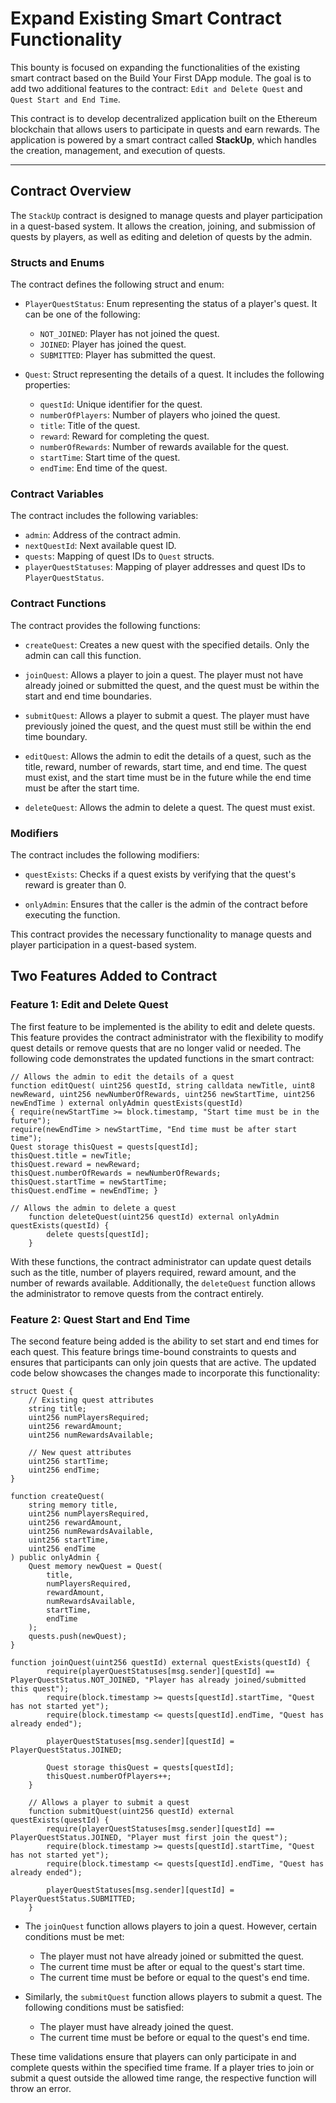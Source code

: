 # Expand Existing Smart Contract Functionality

This bounty is focused on expanding the functionalities of the existing smart contract based on the Build Your First DApp module. The goal is to add two additional features to the contract: `Edit and Delete Quest` and `Quest Start and End Time`.

This contract is to develop decentralized application built on the Ethereum blockchain that allows users to participate in quests and earn rewards. The application is powered by a smart contract called **StackUp**, which handles the creation, management, and execution of quests.

_____________________________________________________________________________

## Contract Overview

The `StackUp` contract is designed to manage quests and player participation in a quest-based system. It allows the creation, joining, and submission of quests by players, as well as editing and deletion of quests by the admin.

### Structs and Enums

The contract defines the following struct and enum:

-   `PlayerQuestStatus`: Enum representing the status of a player's quest. It can be one of the following:
    
    -   `NOT_JOINED`: Player has not joined the quest.
    -   `JOINED`: Player has joined the quest.
    -   `SUBMITTED`: Player has submitted the quest.
-   `Quest`: Struct representing the details of a quest. It includes the following properties:
    
    -   `questId`: Unique identifier for the quest.
    -   `numberOfPlayers`: Number of players who joined the quest.
    -   `title`: Title of the quest.
    -   `reward`: Reward for completing the quest.
    -   `numberOfRewards`: Number of rewards available for the quest.
    -   `startTime`: Start time of the quest.
    -   `endTime`: End time of the quest.

### Contract Variables

The contract includes the following variables:

-   `admin`: Address of the contract admin.
-   `nextQuestId`: Next available quest ID.
-   `quests`: Mapping of quest IDs to `Quest` structs.
-   `playerQuestStatuses`: Mapping of player addresses and quest IDs to `PlayerQuestStatus`.

### Contract Functions

The contract provides the following functions:

-   `createQuest`: Creates a new quest with the specified details. Only the admin can call this function.
    
-   `joinQuest`: Allows a player to join a quest. The player must not have already joined or submitted the quest, and the quest must be within the start and end time boundaries.
    
-   `submitQuest`: Allows a player to submit a quest. The player must have previously joined the quest, and the quest must still be within the end time boundary.
    
-   `editQuest`: Allows the admin to edit the details of a quest, such as the title, reward, number of rewards, start time, and end time. The quest must exist, and the start time must be in the future while the end time must be after the start time.
    
-   `deleteQuest`: Allows the admin to delete a quest. The quest must exist.
    

### Modifiers

The contract includes the following modifiers:

-   `questExists`: Checks if a quest exists by verifying that the quest's reward is greater than 0.
    
-   `onlyAdmin`: Ensures that the caller is the admin of the contract before executing the function.
    

This contract provides the necessary functionality to manage quests and player participation in a quest-based system.

## Two Features Added to Contract
### Feature 1: Edit and Delete Quest

The first feature to be implemented is the ability to edit and delete quests. This feature provides the contract administrator with the flexibility to modify quest details or remove quests that are no longer valid or needed. The following code demonstrates the updated functions in the smart contract:

```
// Allows the admin to edit the details of a quest
function editQuest( uint256 questId, string calldata newTitle, uint8 newReward, uint256 newNumberOfRewards, uint256 newStartTime, uint256 newEndTime ) external onlyAdmin questExists(questId) 
{ require(newStartTime >= block.timestamp, "Start time must be in the future"); 
require(newEndTime > newStartTime, "End time must be after start time"); 
Quest storage thisQuest = quests[questId]; 
thisQuest.title = newTitle; 
thisQuest.reward = newReward; 
thisQuest.numberOfRewards = newNumberOfRewards; 
thisQuest.startTime = newStartTime; 
thisQuest.endTime = newEndTime; }

// Allows the admin to delete a quest
    function deleteQuest(uint256 questId) external onlyAdmin questExists(questId) {
        delete quests[questId];
    }
```

With these functions, the contract administrator can update quest details such as the title, number of players required, reward amount, and the number of rewards available. Additionally, the `deleteQuest` function allows the administrator to remove quests from the contract entirely.

### Feature 2: Quest Start and End Time
The second feature being added is the ability to set start and end times for each quest. This feature brings time-bound constraints to quests and ensures that participants can only join quests that are active. The updated code below showcases the changes made to incorporate this functionality: 

```
struct Quest {
    // Existing quest attributes
    string title;
    uint256 numPlayersRequired;
    uint256 rewardAmount;
    uint256 numRewardsAvailable;
    
    // New quest attributes
    uint256 startTime;
    uint256 endTime;
}

function createQuest(
    string memory title,
    uint256 numPlayersRequired,
    uint256 rewardAmount,
    uint256 numRewardsAvailable,
    uint256 startTime,
    uint256 endTime
) public onlyAdmin {
    Quest memory newQuest = Quest(
        title,
        numPlayersRequired,
        rewardAmount,
        numRewardsAvailable,
        startTime,
        endTime
    );
    quests.push(newQuest);
}

function joinQuest(uint256 questId) external questExists(questId) {
        require(playerQuestStatuses[msg.sender][questId] == PlayerQuestStatus.NOT_JOINED, "Player has already joined/submitted this quest");
        require(block.timestamp >= quests[questId].startTime, "Quest has not started yet");
        require(block.timestamp <= quests[questId].endTime, "Quest has already ended");

        playerQuestStatuses[msg.sender][questId] = PlayerQuestStatus.JOINED;

        Quest storage thisQuest = quests[questId];
        thisQuest.numberOfPlayers++;
    }

    // Allows a player to submit a quest
    function submitQuest(uint256 questId) external questExists(questId) {
        require(playerQuestStatuses[msg.sender][questId] == PlayerQuestStatus.JOINED, "Player must first join the quest");
        require(block.timestamp >= quests[questId].startTime, "Quest has not started yet");
        require(block.timestamp <= quests[questId].endTime, "Quest has already ended");

        playerQuestStatuses[msg.sender][questId] = PlayerQuestStatus.SUBMITTED;
    }

```
-   The `joinQuest` function allows players to join a quest. However, certain conditions must be met:
    
    -   The player must not have already joined or submitted the quest.
    -   The current time must be after or equal to the quest's start time.
    -   The current time must be before or equal to the quest's end time.
-   Similarly, the `submitQuest` function allows players to submit a quest. The following conditions must be satisfied:
    
    -   The player must have already joined the quest.
    -   The current time must be before or equal to the quest's end time.

These time validations ensure that players can only participate in and complete quests within the specified time frame. If a player tries to join or submit a quest outside the allowed time range, the respective function will throw an error.



